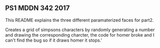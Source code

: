 ## PS1 MDDN 342 2017

This README explains the three different paramaterized faces for part2. 

Creates a grid of simpsons characters by randomly generating a number and drawing the corresponding charcter,
the code for homer broke and I can't find the bug so if it draws homer it stops.'
